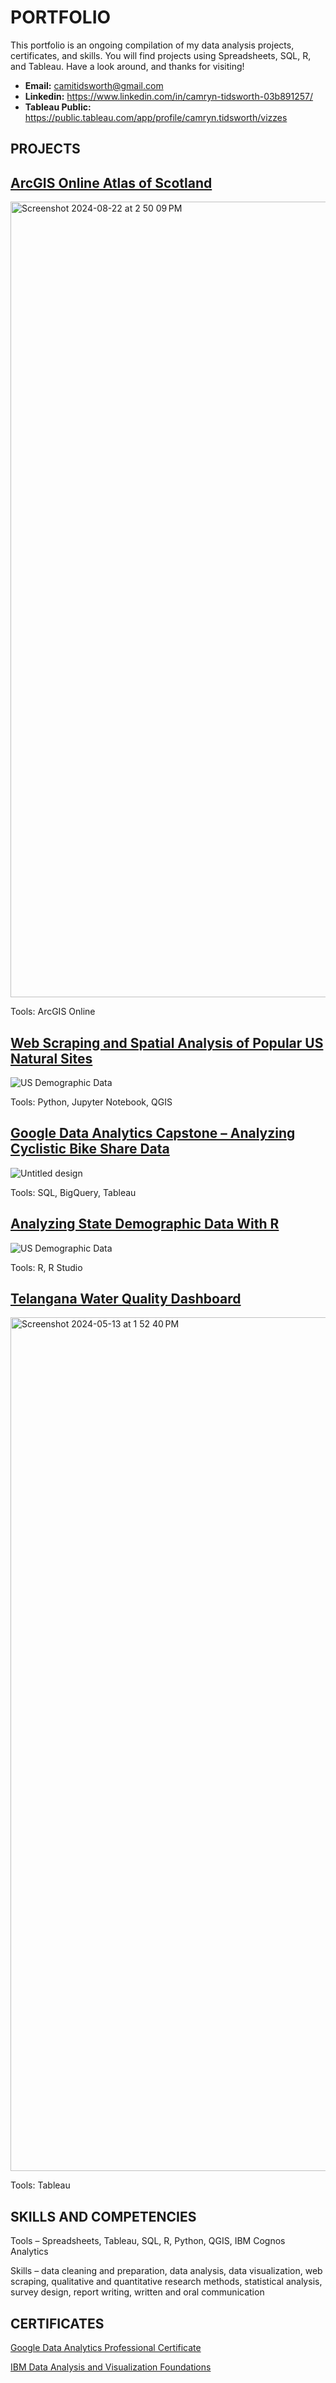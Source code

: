 # PORTFOLIO
This portfolio is an ongoing compilation of my data analysis projects, certificates, and skills. You will find projects using Spreadsheets, SQL, R, and Tableau. Have a look around, and thanks for visiting!

* **Email:** camitidsworth@gmail.com
* **Linkedin:** https://www.linkedin.com/in/camryn-tidsworth-03b891257/
* **Tableau Public:** https://public.tableau.com/app/profile/camryn.tidsworth/vizzes

## PROJECTS

## [ArcGIS Online Atlas of Scotland](https://github.com/CamrynTidsworth/ArcGIS_Online_Scotland_Atlas)
<img width="1273" alt="Screenshot 2024-08-22 at 2 50 09 PM" src="https://github.com/user-attachments/assets/5f3c64fa-eed5-44d1-ac21-0bece30dfb6b">

Tools: ArcGIS Online

## [Web Scraping and Spatial Analysis of Popular US Natural Sites](https://github.com/CamrynTidsworth/web-scraping-and-spatial-analysis-of-popular-US-natural-sites/tree/main)
![US Demographic Data](https://github.com/CamrynTidsworth/Portfolio/assets/167467192/1001e761-feb9-4432-a63d-25451150329f)

Tools: Python, Jupyter Notebook, QGIS

## [Google Data Analytics Capstone – Analyzing Cyclistic Bike Share Data](https://github.com/CamrynTidsworth/Google_Data_Analytics_Capstone_Cyclistic_Case_Study) 
![Untitled design](https://github.com/CamrynTidsworth/portfolio/assets/167467192/7656061f-5341-43aa-997c-47c02e9514d2)

Tools: SQL, BigQuery, Tableau

## [Analyzing State Demographic Data With R](https://github.com/CamrynTidsworth/Analyzing-US-Deomgraphic-Data-With-R)
![US Demographic Data](https://github.com/CamrynTidsworth/Portfolio/assets/167467192/1fc9bd18-d80c-4d6d-a0ee-8b161721318f)

Tools: R, R Studio

## [Telangana Water Quality Dashboard](https://public.tableau.com/app/profile/camryn.tidsworth/viz/TelanganaWaterQualityDashboard/Dashboard) 
<img width="1366" alt="Screenshot 2024-05-13 at 1 52 40 PM" src="https://github.com/CamrynTidsworth/Portfolio/assets/167467192/5f08c055-3a48-4a70-99af-2375db64fbb8">

Tools: Tableau


## SKILLS AND COMPETENCIES
Tools – Spreadsheets, Tableau, SQL, R, Python, QGIS, IBM Cognos Analytics

Skills – data cleaning and preparation, data analysis, data visualization, web scraping, qualitative and quantitative research methods, statistical analysis, survey design, report writing, written and oral communication

## CERTIFICATES
[Google Data Analytics Professional Certificate](https://www.coursera.org/professional-certificates/google-data-analytics?skipBrowseRedirect=true)

[IBM Data Analysis and Visualization Foundations](https://www.coursera.org/specializations/data-analysis-visualization-foundations)  
